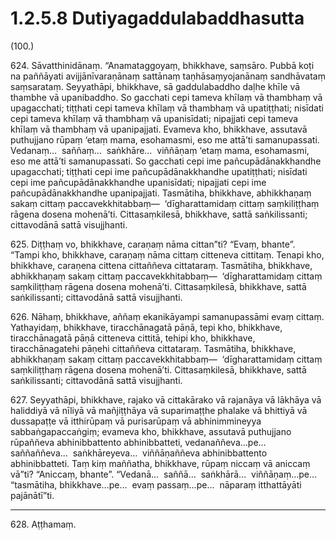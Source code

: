 

# 1.2.5.8 Dutiyagaddulabaddhasutta





(100.)

624\. Sāvatthinidānaṃ. “Anamataggoyaṃ, bhikkhave, saṃsāro. Pubbā koṭi na paññāyati avijjānīvaraṇānaṃ sattānaṃ taṇhāsaṃyojanānaṃ sandhāvataṃ saṃsarataṃ. Seyyathāpi, bhikkhave, sā gaddulabaddho daḷhe khīle vā thambhe vā upanibaddho. So gacchati cepi tameva khīlaṃ vā thambhaṃ vā upagacchati; tiṭṭhati cepi tameva khīlaṃ vā thambhaṃ vā upatiṭṭhati; nisīdati cepi tameva khīlaṃ vā thambhaṃ vā upanisīdati; nipajjati cepi tameva khīlaṃ vā thambhaṃ vā upanipajjati. Evameva kho, bhikkhave, assutavā puthujjano rūpaṃ ‘etaṃ mama, esohamasmi, eso me attā’ti samanupassati. Vedanaṃ…  saññaṃ…  saṅkhāre…  viññāṇaṃ ‘etaṃ mama, esohamasmi, eso me attā’ti samanupassati. So gacchati cepi ime pañcupādānakkhandhe upagacchati; tiṭṭhati cepi ime pañcupādānakkhandhe upatiṭṭhati; nisīdati cepi ime pañcupādānakkhandhe upanisīdati; nipajjati cepi ime pañcupādānakkhandhe upanipajjati. Tasmātiha, bhikkhave, abhikkhaṇaṃ sakaṃ cittaṃ paccavekkhitabbaṃ—  ‘dīgharattamidaṃ cittaṃ saṃkiliṭṭhaṃ rāgena dosena mohenā’ti. Cittasaṃkilesā, bhikkhave, sattā saṅkilissanti; cittavodānā sattā visujjhanti.

625\. Diṭṭhaṃ vo, bhikkhave, caraṇaṃ nāma cittan”ti? “Evaṃ, bhante”. “Tampi kho, bhikkhave, caraṇaṃ nāma cittaṃ citteneva cittitaṃ. Tenapi kho, bhikkhave, caraṇena cittena cittaññeva cittataraṃ. Tasmātiha, bhikkhave, abhikkhaṇaṃ sakaṃ cittaṃ paccavekkhitabbaṃ—  ‘dīgharattamidaṃ cittaṃ saṃkiliṭṭhaṃ rāgena dosena mohenā’ti. Cittasaṃkilesā, bhikkhave, sattā saṅkilissanti; cittavodānā sattā visujjhanti.

626\. Nāhaṃ, bhikkhave, aññaṃ ekanikāyampi samanupassāmi evaṃ cittaṃ. Yathayidaṃ, bhikkhave, tiracchānagatā pāṇā, tepi kho, bhikkhave, tiracchānagatā pāṇā citteneva cittitā, tehipi kho, bhikkhave, tiracchānagatehi pāṇehi cittaññeva cittataraṃ. Tasmātiha, bhikkhave, abhikkhaṇaṃ sakaṃ cittaṃ paccavekkhitabbaṃ—  ‘dīgharattamidaṃ cittaṃ saṃkiliṭṭhaṃ rāgena dosena mohenā’ti. Cittasaṃkilesā, bhikkhave, sattā saṅkilissanti; cittavodānā sattā visujjhanti.

627\. Seyyathāpi, bhikkhave, rajako vā cittakārako vā rajanāya vā lākhāya vā haliddiyā vā nīliyā vā mañjiṭṭhāya vā suparimaṭṭhe phalake vā bhittiyā vā dussapaṭṭe vā itthirūpaṃ vā purisarūpaṃ vā abhinimmineyya sabbaṅgapaccaṅgiṃ; evameva kho, bhikkhave, assutavā puthujjano rūpaññeva abhinibbattento abhinibbatteti, vedanaññeva…pe…  saññaññeva…  saṅkhāreyeva…  viññāṇaññeva abhinibbattento abhinibbatteti. Taṃ kiṃ maññatha, bhikkhave, rūpaṃ niccaṃ vā aniccaṃ vā”ti? “Aniccaṃ, bhante”. “Vedanā…  saññā…  saṅkhārā…  viññāṇaṃ…pe…  “tasmātiha, bhikkhave…pe…  evaṃ passaṃ…pe…  nāparaṃ itthattāyāti pajānātī”ti.

---

628\. Aṭṭhamaṃ.






